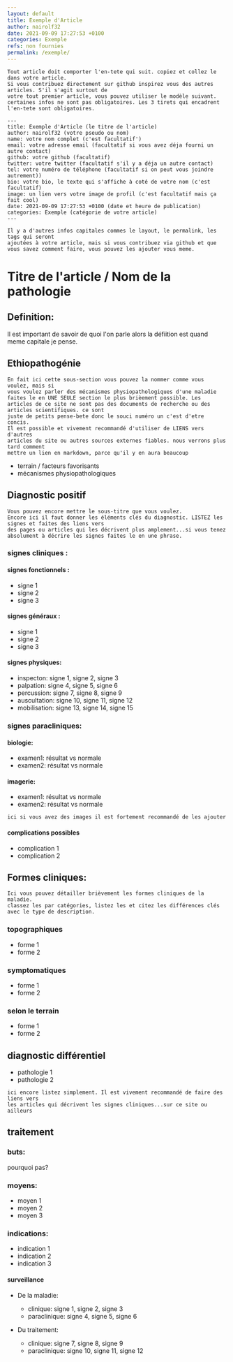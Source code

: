 ```yaml
---
layout: default
title: Exemple d'Article
author: nairolf32
date: 2021-09-09 17:27:53 +0100
categories: Exemple
refs: non fournies
permalink: /exemple/
---
```


```
Tout article doit comporter l'en-tete qui suit. copiez et collez le dans votre article.
Si vous contribuez directement sur github inspirez vous des autres articles. S'il s'agit surtout de
votre tout premier article, vous pouvez utiliser le modèle suivant. certaines infos ne sont pas obligatoires. Les 3 tirets qui encadrent l'en-tete sont obligatoires.

---
title: Exemple d'Article (le titre de l'article)
author: nairolf32 (votre pseudo ou nom)
name: votre nom complet (c'est facultatif')
email: votre adresse email (facultatif si vous avez déja fourni un autre contact)
github: votre github (facultatif)
twitter: votre twitter (facultatif s'il y a déja un autre contact)
tel: votre numéro de téléphone (facultatif si on peut vous joindre autrement))
bio: votre bio, le texte qui s'affiche à coté de votre nom (c'est facultatif)
image: un lien vers votre image de profil (c'est facultatif mais ça fait cool)
date: 2021-09-09 17:27:53 +0100 (date et heure de publication)
categories: Exemple (catégorie de votre article)
---

Il y a d'autres infos capitales commes le layout, le permalink, les tags qui seront
ajoutées à votre article, mais si vous contribuez via github et que vous savez comment faire, vous pouvez les ajouter vous meme.

```

# Titre de l'article / Nom de la pathologie

## Definition:

Il est important de savoir de quoi l'on parle alors la défiition
est quand meme capitale je pense.

## Ethiopathogénie

```
En fait ici cette sous-section vous pouvez la nommer comme vous voulez, mais si
vous voulez parler des mécanismes physiopathologiques d'une maladie faites le en UNE SEULE section le plus brièement possible. Les articles de ce site ne sont pas des documents de recherche ou des articles scientifiques. ce sont
juste de petits pense-bete donc le souci numéro un c'est d'etre concis.
Il est possible et vivement recommandé d'utiliser de LIENS vers d'autres
articles du site ou autres sources externes fiables. nous verrons plus tard comment
mettre un lien en markdown, parce qu'il y en aura beaucoup
```

- terrain / facteurs favorisants
- mécanismes physiopathologiques

## Diagnostic positif

```
Vous pouvez encore mettre le sous-titre que vous voulez.
Encore ici il faut donner les éléments clés du diagnostic. LISTEZ les signes et faites des liens vers
des pages ou articles qui les décrivent plus amplement...si vous tenez absolument à décrire les signes faites le en une phrase.
```

### signes cliniques :

#### signes fonctionnels :

- signe 1
- signe 2
- signe 3

#### signes généraux :

- signe 1
- signe 2
- signe 3

#### signes physiques:

- inspecton: signe 1, signe 2, signe 3
- palpation: signe 4, signe 5, signe 6
- percussion: signe 7, signe 8, signe 9
- auscultation: signe 10, signe 11, signe 12
- mobilisation: signe 13, signe 14, signe 15

### signes paracliniques:

#### biologie:

- examen1: résultat vs normale
- examen2: résultat vs normale

#### imagerie:

- examen1: résultat vs normale
- examen2: résultat vs normale

```
ici si vous avez des images il est fortement recommandé de les ajouter
```

#### complications possibles

- complication 1
- complication 2

## Formes cliniques:

```
Ici vous pouvez détailler brièvement les formes cliniques de la maladie.
classez les par catégories, listez les et citez les différences clés avec le type de description.
```

### topographiques

- forme 1
- forme 2

### symptomatiques

- forme 1
- forme 2

### selon le terrain

- forme 1
- forme 2

## diagnostic différentiel

- pathologie 1
- pathologie 2

```
ici encore listez simplement. Il est vivement recommandé de faire des liens vers
les articles qui décrivent les signes cliniques...sur ce site ou ailleurs
```

## traitement

### buts:

pourquoi pas?

### moyens:

- moyen 1
- moyen 2
- moyen 3

### indications:

- indication 1
- indication 2
- indication 3

#### surveillance

- De la maladie:

  - clinique: signe 1, signe 2, signe 3
  - paraclinique: signe 4, signe 5, signe 6

- Du traitement:

  - clinique: signe 7, signe 8, signe 9
  - paraclinique: signe 10, signe 11, signe 12
